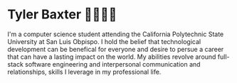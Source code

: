 # Tyler Baxter 🏄‍♂️🏌️‍♂️

I'm a computer science student attending the California Polytechnic State University at San Luis Obpispo. I hold the belief that technological development can be benefical for everyone and desire to persue a career that can have a lasting impact on the world. My abilities revolve around full-stack software engineering and interpersonal communication and relationships, skills I leverage in my professional life.



<!--
**baxtertyler/baxtertyler** is a ✨ _special_ ✨ repository because its `README.md` (this file) appears on your GitHub profile.

Here are some ideas to get you started:

- 🔭 I’m currently working on ...
- 🌱 I’m currently learning ...
- 👯 I’m looking to collaborate on ...
- 🤔 I’m looking for help with ...
- 💬 Ask me about ...
- 📫 How to reach me: ...
- 😄 Pronouns: ...
- ⚡ Fun fact: ...
-->
